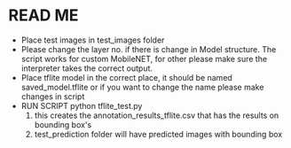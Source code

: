 # READ ME

- Place test images in test_images folder 
- Please change the layer no. if there is change in Model structure. The script works for custom MobileNET, for other please make sure the interpreter takes the correct output.
- Place tflite model in the correct place, it should be named saved_model.tflite or if you want to change the name please make changes in script 
- RUN SCRIPT python tflite_test.py 
	1. this creates the annotation_results_tflite.csv that has the results on bounding box's 
	2. test_prediction folder will have  predicted images with bounding box 


